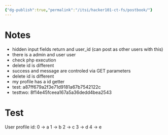 ```yaml
---
{"dg-publish":true,"permalink":"/itsi/hacker101-ct-fs/postbook/"}
---
```


# Notes
- hidden input fields return and user_id (can post as other users with this)
- there is a admin and user user
- check php execution
- delete id is different
- success and message are controled via GET parameters
- delete id is different
- my profile has a id getter
- test: a87ff679a2f3e71d9181a67b7542122c
- testtwo: 8f14e45fceea167a5a36dedd4bea2543

# Test
User profile id:
0 -> a
1 -> b
2 -> c
3 -> d
4 -> e